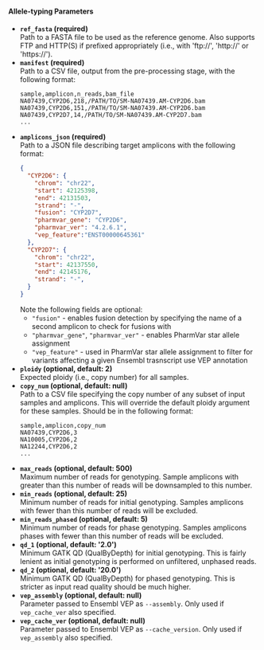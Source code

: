 #### Allele-typing Parameters

* **`ref_fasta` (required)**  
  Path to a FASTA file to be used as the reference genome. Also supports FTP and HTTP(S) if prefixed appropriately (i.e., with 'ftp://', 'http://' or 'https://'). 
* **`manifest` (required)**  
  Path to a CSV file, output from the pre-processing stage, with the following format:
  ```
  sample,amplicon,n_reads,bam_file
  NA07439,CYP2D6,218,/PATH/TO/SM-NA07439.AM-CYP2D6.bam
  NA07439,CYP2D6,151,/PATH/TO/SM-NA07439.AM-CYP2D6.bam
  NA07439,CYP2D7,14,/PATH/TO/SM-NA07439.AM-CYP2D7.bam
  ...
  ```
* **`amplicons_json` (required)**  
  Path to a JSON file describing target amplicons with the following format:
  ```JSON
  {
    "CYP2D6": {
      "chrom": "chr22",
      "start": 42125398,
      "end": 42131503,
      "strand": "-",
      "fusion": "CYP2D7",
      "pharmvar_gene": "CYP2D6",
      "pharmvar_ver": "4.2.6.1",
      "vep_feature":"ENST00000645361"
    },
    "CYP2D7": {
      "chrom": "chr22",
      "start": 42137550,
      "end": 42145176,
      "strand": "-",
    }
  }
  ```
  Note the following fields are optional:
    * `"fusion"` - enables fusion detection by specifying the name of a second amplicon to check for fusions with
    * `"pharmvar_gene"`, `"pharmvar_ver"` - enables PharmVar star allele assignment
    * `"vep_feature"` - used in PharmVar star allele assignment to filter for variants affecting a given Ensembl trasnscript use VEP annotation
* **`ploidy` (optional, default: 2)**  
  Expected ploidy (i.e., copy number) for all samples.
* **`copy_num` (optional, default: null)**  
  Path to a CSV file specifying the copy number of any subset of input samples and amplicons. This will override the default ploidy argument for these samples. Should be in the following format:
  ```
  sample,amplicon,copy_num
  NA07439,CYP2D6,3
  NA10005,CYP2D6,2
  NA12244,CYP2D6,2
  ...
  ```
* **`max_reads` (optional, default: 500)**  
  Maximum number of reads for genotyping. Sample amplicons with greater than this number of reads will be downsampled to this number.
* **`min_reads` (optional, default: 25)**  
  Minimum number of reads for initial genotyping. Samples amplicons with fewer than this number of reads will be excluded.
* **`min_reads_phased` (optional, default: 5)**  
  Minimum number of reads for phase genotyping. Samples amplicons phases with fewer than this number of reads will be excluded.
* **`qd_1` (optional, default: '2.0')**  
  Minimum GATK QD (QualByDepth) for initial genotyping. This is fairly lenient as initial genotyping  is performed on unfiltered, unphased reads.
* **`qd_2` (optional, default: '20.0')**  
  Minimum GATK QD (QualByDepth) for phased genotyping. This is stricter as input read quality should be much higher.
* **`vep_assembly` (optional, default: null)**  
  Parameter passed to Ensembl VEP as `--assembly`. Only used if `vep_cache_ver` also specified.
* **`vep_cache_ver` (optional, default: null)**  
  Parameter passed to Ensembl VEP as `--cache_version`. Only used if `vep_assembly` also specified.

  